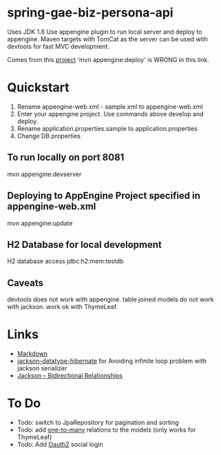 spring-gae-biz-persona-api
==========================

Uses JDK 1.8
Use appengine plugin to run local server and deploy to appengine.
Maven targets with TomCat as the server can be used with devtools for fast MVC development.

Comes from this [project](https://github.com/GoogleCloudPlatform/getting-started-java/tree/master/appengine-standard-java8/springboot-appengine-standard)
'mvn appengine:deploy' is WRONG in this link.

Quickstart
==========

1. Rename appengine-web.xml - sample.xml to appengine-web.xml
2. Enter your appengine project. Use commands above develop and deploy.
3. Rename application.properties.sample to application.properties
4. Change DB properties

To run locally on port 8081
---------------------------

mvn appengine:devserver

Deploying to AppEngine Project specified in appengine-web.xml
-------------------------------------------------------------
mvn appengine:update

H2 Database for local development
---------------------------------

H2 database access
jdbc:h2:mem:testdb

Caveats
-------
devtools does not work with appengine.
table joined models do not work with jackson. work ok with ThymeLeaf.

Links
=====

* [Markdown](https://daringfireball.net/projects/markdown/basics)
* [jackson-datatype-hibernate](https://github.com/FasterXML/jackson-datatype-hibernate) for Avoiding infinite loop problem with jackson serializer
* [Jackson – Bidirectional Relationships](http://www.baeldung.com/jackson-bidirectional-relationships-and-infinite-recursion)

To Do
=====

* Todo: switch to JpaRepository for pagination and sorting
* Todo: add [one-to-many](https://www.callicoder.com/hibernate-spring-boot-jpa-one-to-many-mapping-example/) relations to the models (only works for ThymeLeaf)
* Todo: Add [Oauth2](https://spring.io/guides/tutorials/spring-boot-oauth2/#_social_login_manual) social login

